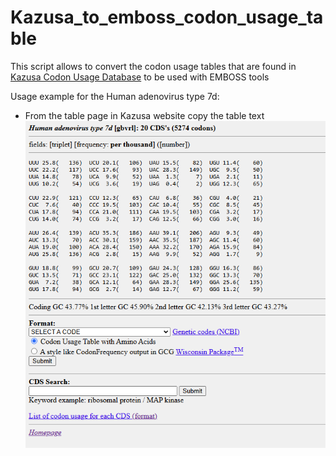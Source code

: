 # Kazusa_to_emboss_codon_usage_table

This script allows to convert the codon usage tables that are found in [Kazusa Codon Usage Database](https://www.kazusa.or.jp/codon/) to be used with EMBOSS tools

Usage example for the Human adenovirus type 7d:

- From the table page in Kazusa website copy the table text
![Alt Text](Figures/Kazusa_Human_adenovirus_type_7d.png)
